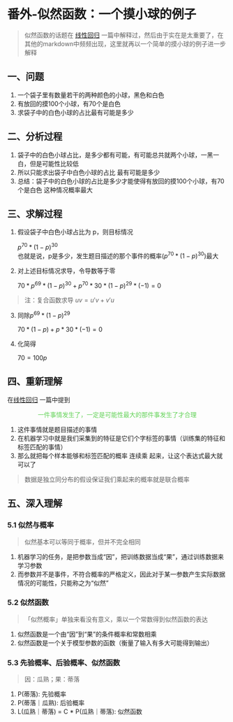 # 番外-似然函数：一个摸小球的例子
> 似然函数的话题在 [线性回归](/algorithms/ai/ai_math/LinearRegression.md) 一篇中解释过，然后由于实在是太重要了，在其他的markdown中频频出现，这里就再以一个简单的摸小球的例子进一步解释

## 一、问题
1. 一个袋子里有数量若干的两种颜色的小球，黑色和白色
2. 有放回的摸100个小球，有70个是白色
3. 求袋子中的白色小球的占比最有可能是多少

## 二、分析过程

1. 袋子中的白色小球占比，是多少都有可能，有可能总共就两个小球，一黑一白，但是可能性比较低
2. 所以只能求出袋子中白色小球的占比 最有可能是多少
3. 总结：袋子中的白色小球的占比是多少才能使得有放回的摸100个小球，有70个是白色 这种情况概率最大

## 三、求解过程

1. 假设袋子中白色小球占比为 p，则目标情况

   $p^{70} * (1-p)^{30}$\
也就是说，p是多少，发生题目描述的那个事件的概率($p^{70} * (1-p)^{30}$)最大

2. 对上述目标情况求导，令导数等于零

   $70*p^{69}*(1-p)^{30}+p^{70}*30*(1-p)^{29}*(-1)=0$
> 注：复合函数求导 $uv=u'v+v'u$
3. 同除$p^{69}*(1-p)^{29}$

   $70*(1-p)+p*30*(-1)=0$

4. 化简得

   $70=100p$

## 四、重新理解
在[线性回归](/algorithms/ai/ai_math/LinearRegression.md) 一篇中提到<center><font color=62D257>一件事情发生了，一定是可能性最大的那件事发生了才合理</font></center>

1. 这件事情就是题目描述的事情
2. 在机器学习中就是我们采集到的特征是它们个字标签的事情（训练集的特征和标签匹配的事情）
3. 那么就把每个样本能够和标签匹配的概率 连续乘 起来，让这个表达式最大就可以了
> 数据是独立同分布的假设保证我们乘起来的概率就是联合概率

## 五、深入理解
### 5.1 似然与概率
> 似然基本可以等同于概率，但并不完全相同

1. 机器学习的任务，是把参数当成“因”，把训练数据当成“果”，通过训练数据来学习参数
2. 而参数并不是事件，不符合概率的严格定义，因此对于某一参数产生实际数据情况的可能性，只能称之为“似然”
### 5.2 似然函数
> 「似然概率」单独来看没有意义，乘以一个常数得到似然函数的表达
1. 似然函数是一个由“因”到“果”的条件概率和常数相乘
2. 似然函数是一个关于模型参数的函数（衡量了输入有多大可能得到输出）

### 5.3 先验概率、后验概率、似然函数
> 因：瓜熟；果：蒂落
1. P(蒂落): 先验概率
2. P(蒂落｜瓜熟): 后验概率
3. L(瓜熟｜蒂落) = C * P(瓜熟｜蒂落): 似然函数